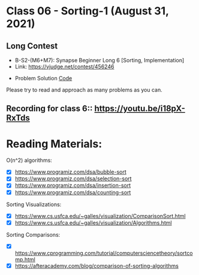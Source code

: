 # Class 06 - Sorting-1 (August 31, 2021)

## Long Contest
* B-S2-(M6+M7): Synapse Beginner Long 6 [Sorting, Implementation]
* Link: https://vjudge.net/contest/456246
<!-- * Pass: `block-chain` -->
* Problem Solution [Code](Long-Contest-Code)

Please try to read and approach as many problems as you can.

## Recording for class 6:: https://youtu.be/i18pX-RxTds

Reading Materials:
=============
O(n^2) algorithms:
* [x] https://www.programiz.com/dsa/bubble-sort
* [x] https://www.programiz.com/dsa/selection-sort
* [x] https://www.programiz.com/dsa/insertion-sort
* [x] https://www.programiz.com/dsa/counting-sort

Sorting Visualizations:
* [x] https://www.cs.usfca.edu/~galles/visualization/ComparisonSort.html
* [x] https://www.cs.usfca.edu/~galles/visualization/Algorithms.html

Sorting Comparisons:
* [x] https://www.cprogramming.com/tutorial/computersciencetheory/sortcomp.html
* [x] https://afteracademy.com/blog/comparison-of-sorting-algorithms
